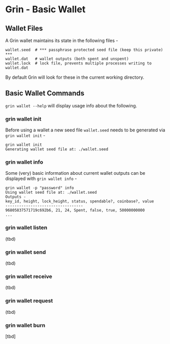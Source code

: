 # Grin - Basic Wallet

## Wallet Files

A Grin wallet maintains its state in the following files -

```
wallet.seed  # *** passphrase protected seed file (keep this private) ***
wallet.dat   # wallet outputs (both spent and unspent)
wallet.lock  # lock file, prevents multiple processes writing to wallet.dat
```

By default Grin will look for these in the current working directory.

## Basic Wallet Commands

`grin wallet --help` will display usage info about the following. 

### grin wallet init

Before using a wallet a new seed file `wallet.seed` needs to be generated via `grin wallet init` -

```
grin wallet init
Generating wallet seed file at: ./wallet.seed
```

### grin wallet info

Some (very) basic information about current wallet outputs can be displayed with `grin wallet info` -

```
grin wallet -p "password" info
Using wallet seed file at: ./wallet.seed
Outputs -
key_id, height, lock_height, status, spendable?, coinbase?, value
----------------------------------
96805837571719c692b6, 21, 24, Spent, false, true, 50000000000
...
```

### grin wallet listen

(tbd)

### grin wallet send

(tbd)

### grin wallet receive

(tbd)

### grin wallet request

(tbd)

### grin wallet burn

[tbd]
